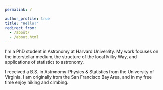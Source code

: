 ```yaml
---
permalink: /

author_profile: true
title: "Hello!"
redirect_from: 
  - /about/
  - /about.html
---
```



I'm a PhD student in Astronomy at Harvard University.  My work focuses on the interstellar medium, the structure of the local Milky Way, and applications of statistics to astronomy.  

I received a B.S. in Astronomy-Physics & Statistics from the University of Virginia.  I am originally from the San Francisco Bay Area, and in my free time enjoy hiking and climbing.